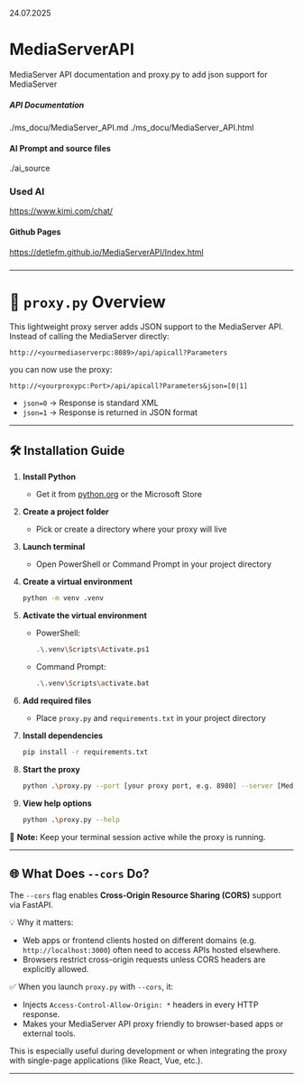24.07.2025

# MediaServerAPI
MediaServer API documentation
and proxy.py to add json support for MediaServer

##### API Documentation
./ms_docu/MediaServer_API.md
./ms_docu/MediaServer_API.html



#### AI Prompt and source files
./ai_source

### Used AI

https://www.kimi.com/chat/


#### Github Pages 

https://detlefm.github.io/MediaServerAPI/Index.html

<!-- 
# `proxy.py` 

This proxy server adds JSON support to the MediaServer API.  
Instead of calling the MediaServer directly like:

```
http://<yourmediaserverpc:8089>/api/apicall?Parameters
```

you can now use the proxy like this:

```
http://<yourproxypc:Port>/api/apicall?Parameters&json=[0|1]
```

- When `json=0`, you’ll receive the standard XML response  
- When `json=1`, the response will be in JSON format

---

## 🛠 Installation Guide

1. **Install Python**
   - Use [python.org](https://www.python.org/downloads/) or the Microsoft Store

2. **Set up your project folder**
   - Create a new directory for your proxy project

3. **Open terminal**
   - Open PowerShell or Command Prompt in your project directory

4. **Create a virtual environment**
   ```bash
   python -m venv .venv
   ```

5. **Activate the virtual environment**
   - PowerShell:
     ```bash
     .\.venv\Scripts\Activate.ps1
     ```
   - Command Prompt:
     ```bash
     .\.venv\Scripts\activate.bat
     ```

6. **Add project files**
   - Place `proxy.py` and `requirements.txt` into the project directory

7. **Install dependencies**
   ```bash
   pip install -r requirements.txt
   ```

8. **Run the proxy**
   ```bash
   python .\proxy.py --port [port number, e.g. 8980] --server [MediaServer URL with port, e.g. localhost:8089] --cors
   ```

9. **Show help info**
   ```bash
   python .\proxy.py --help
   ```

🔄 **Note:** Keep the terminal window open while the proxy is running.

--- -->


###

---

# 🧭 `proxy.py` Overview

This lightweight proxy server adds JSON support to the MediaServer API.  
Instead of calling the MediaServer directly:

```
http://<yourmediaserverpc:8089>/api/apicall?Parameters
```

you can now use the proxy:

```
http://<yourproxypc:Port>/api/apicall?Parameters&json=[0|1]
```

- `json=0` → Response is standard XML  
- `json=1` → Response is returned in JSON format

---

## 🛠 Installation Guide

1. **Install Python**
   - Get it from [python.org](https://www.python.org/downloads/) or the Microsoft Store

2. **Create a project folder**
   - Pick or create a directory where your proxy will live

3. **Launch terminal**
   - Open PowerShell or Command Prompt in your project directory

4. **Create a virtual environment**
   ```bash
   python -m venv .venv
   ```

5. **Activate the virtual environment**
   - PowerShell:
     ```bash
     .\.venv\Scripts\Activate.ps1
     ```
   - Command Prompt:
     ```bash
     .\.venv\Scripts\activate.bat
     ```

6. **Add required files**
   - Place `proxy.py` and `requirements.txt` in your project directory

7. **Install dependencies**
   ```bash
   pip install -r requirements.txt
   ```

8. **Start the proxy**
   ```bash
   python .\proxy.py --port [your proxy port, e.g. 8980] --server [MediaServer host:port, e.g. localhost:8089] --cors
   ```

9. **View help options**
   ```bash
   python .\proxy.py --help
   ```

🔄 **Note:** Keep your terminal session active while the proxy is running.

---

## 🌐 What Does `--cors` Do?

The `--cors` flag enables **Cross-Origin Resource Sharing (CORS)** support via FastAPI.

💡 Why it matters:
- Web apps or frontend clients hosted on different domains (e.g. `http://localhost:3000`) often need to access APIs hosted elsewhere.
- Browsers restrict cross-origin requests unless CORS headers are explicitly allowed.

✅ When you launch `proxy.py` with `--cors`, it:
- Injects `Access-Control-Allow-Origin: *` headers in every HTTP response.
- Makes your MediaServer API proxy friendly to browser-based apps or external tools.

This is especially useful during development or when integrating the proxy with single-page applications (like React, Vue, etc.).

---


